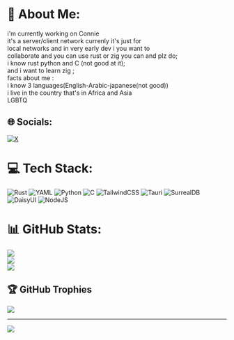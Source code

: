 # 💫 About Me:
i'm currently working on Connie <br>it's a server/client network currenly it's just for <br>local networks and in very early dev i you want to <br>collaborate and you can use rust or zig you can and plz do;<br>i know rust python and C (not good at it);<br>and i want to learn zig ;<br>facts about me : <br>i know 3 languages(English-Arabic-japanese(not good))<br>i live in the country that's in Africa and Asia<br>LGBTQ <br>


## 🌐 Socials:
[![X](https://img.shields.io/badge/X-black.svg?logo=X&logoColor=white)](https://x.com/@Sam_Tadro) 

# 💻 Tech Stack:
![Rust](https://img.shields.io/badge/rust-%23000000.svg?style=for-the-badge&logo=rust&logoColor=white) ![YAML](https://img.shields.io/badge/yaml-%23ffffff.svg?style=for-the-badge&logo=yaml&logoColor=151515) ![Python](https://img.shields.io/badge/python-3670A0?style=for-the-badge&logo=python&logoColor=ffdd54) ![C](https://img.shields.io/badge/c-%2300599C.svg?style=for-the-badge&logo=c&logoColor=white) ![TailwindCSS](https://img.shields.io/badge/tailwindcss-%2338B2AC.svg?style=for-the-badge&logo=tailwind-css&logoColor=white) ![Tauri](https://img.shields.io/badge/tauri-%2324C8DB.svg?style=for-the-badge&logo=tauri&logoColor=%23FFFFFF) ![SurrealDB](https://img.shields.io/badge/SurrealDB-FF00A0?style=for-the-badge&logo=surrealdb&logoColor=white) ![DaisyUI](https://img.shields.io/badge/daisyui-5A0EF8?style=for-the-badge&logo=daisyui&logoColor=white) ![NodeJS](https://img.shields.io/badge/node.js-6DA55F?style=for-the-badge&logo=node.js&logoColor=white)
# 📊 GitHub Stats:
![](https://github-readme-stats.vercel.app/api?username=samdiron&theme=tokyonight&hide_border=false&include_all_commits=true&count_private=false)<br/>
![](https://github-readme-streak-stats.herokuapp.com/?user=samdiron&theme=tokyonight&hide_border=false)<br/>
![](https://github-readme-stats.vercel.app/api/top-langs/?username=samdiron&theme=tokyonight&hide_border=false&include_all_commits=true&count_private=false&layout=compact)

## 🏆 GitHub Trophies
![](https://github-profile-trophy.vercel.app/?username=samdiron&theme=default&no-frame=true&no-bg=false&margin-w=4)

---
[![](https://visitcount.itsvg.in/api?id=samdiron&icon=8&color=10)](https://visitcount.itsvg.in)

<!-- Proudly created with GPRM ( https://gprm.itsvg.in ) -->
